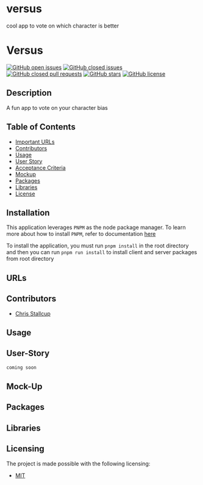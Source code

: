 # versus
cool app to vote on which character is better


# Versus
[![GitHub open issues](https://img.shields.io/github/issues/MrTofuuu/versus?style=for-the-badge)](https://github.com/MrTofuuu/versus/issues?q=is%3Aopen)
[![GitHub closed issues](https://img.shields.io/github/issues-closed/mrtofuuu/versus?style=for-the-badge)](https://github.com/MrTofuuu/versus/issues?q=is%3Aclosed)
[![GitHub closed pull requests](https://img.shields.io/github/issues-pr-closed/mrtofuuu/versus?style=for-the-badge)](https://github.com/MrTofuuu/versus/pulls?q=is%3Apr+is%3Aclosed)
[![GitHub stars](https://img.shields.io/github/stars/MrTofuuu/versus?style=for-the-badge)](https://github.com/MrTofuuu/versus/stargazers)
[![GitHub license](https://img.shields.io/github/license/mrtofuuu/versus?style=for-the-badge)](./LICENSE)


## Description
A fun app to vote on your character bias


## Table of Contents
- [Important URLs](#urls)
- [Contributors](#contributors)
- [Usage](#usage)
- [User Story](#user-story)
- [Acceptance Criteria](#acceptance-criteria)
- [Mockup](#mock-up)
- [Packages](#packages)
- [Libraries](#libraries)
- [License](#Licensing)

## Installation

This application leverages `PNPM` as the node package manager. To learn more about how to install `PNPM`, refer to documentation [here](https://pnpm.io/installation) 

To install the application, you must run `pnpm install` in the root directory and then you can run `pnpm run install` to install client and server packages from root directory

## URLs

## Contributors
- [Chris Stallcup](https://github.com/MrTofuuu/)


## Usage


## User-Story
```md
coming soon
```

## Mock-Up


## Packages


## Libraries


## Licensing
The project is made possible with the following licensing:
- [MIT](license)